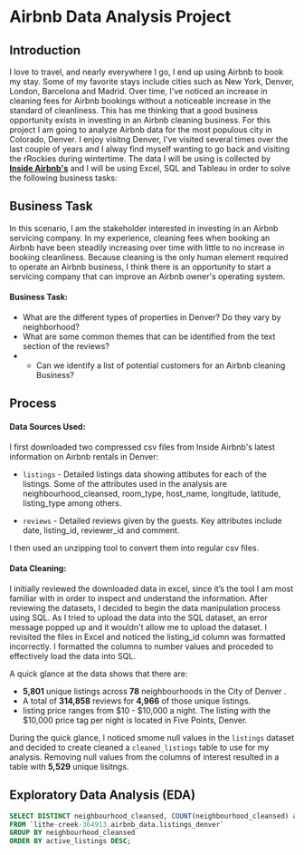 # Airbnb Data Analysis Project

## Introduction
I love to travel, and nearly everywhere I go, I end up using Airbnb to book my stay. Some of my favorite stays include cities such as New York, Denver, London, Barcelona and Madrid. Over time, I've noticed an increase in cleaning fees for Airbnb bookings without a noticeable increase in the standard of cleanliness. This has me thinking that a good business opportunity exists in investing in an Airbnb cleaning business. For this project I am going to analyze Airbnb data for the most populous city in Colorado, Denver. I enjoy visitng Denver, I've visited several times over the last couple of years and I alway find myself wanting to go back and visiting the rRockies during wintertime. The data I will be using is collected by **[Inside Airbnb's](insideairbnb.com)** and I  will be using Excel, SQL and Tableau in order to solve the following business tasks:

## Business Task
In this scenario, I am the stakeholder interested in investing in an Airbnb servicing company. 
In my experience, cleaning fees when booking an Airbnb have been steadily increasing over time with little to no increase in booking cleanliness. Because cleaning is the only human element required to operate an Airbnb business, I think there is an opportunity to start a servicing company that can improve an Airbnb owner's operating system. 

#### Business Task:

* What are the different types of properties in Denver? Do they vary by neighborhood?
* What are some common themes that can be identified from the text section of the reviews?
* * Can we identify a list of potential customers for an Airbnb cleaning Business?

## Process
#### Data Sources Used:

I first downloaded two compressed csv files from Inside Airbnb's latest information on Airbnb rentals in Denver:

* `listings` - Detailed listings data showing attibutes for each of the listings. Some of the attributes used in the analysis are neighbourhood_cleansed, room_type, host_name, longitude, latitude, listing_type among others.

* `reviews` - Detailed reviews given by the guests. Key attributes include date, listing_id, reviewer_id and comment.

I then used an unzipping tool to convert them into regular csv files. 

#### Data Cleaning:

I initially reviewed the downloaded data in excel, since it’s the tool I am most familiar with in order to inspect and understand the information. After reviewing the datasets, I decided to begin the data manipulation process using SQL. As I tried to upload the  data into the SQL dataset, an error message popped up and it wouldn't allow me to upload the dataset. I revisited the files in Excel and noticed the listing_id column was formatted incorrectly. I formatted the columns to number values and proceded to effectively load the data into SQL.

A quick glance at the data shows that there are:


* **5,801** unique listings across **78** neighbourhoods in the City of Denver .
* A total of **314,858** reviews for **4,966** of those unique listings.
* listing price ranges from $10 - $10,000 a night. The listing with the $10,000 price tag per night is located in Five Points, Denver.


During the quick glance, I noticed smome null values in the `listings` dataset and decided to create cleaned a `cleaned_listings` table to use for my analysis. Removing null values from the columns of interest resulted in a table with **5,529** unique lisitngs.

## Exploratory Data Analysis (EDA)

```sql
SELECT DISTINCT neighbourhood_cleansed, COUNT(neighbourhood_cleansed) as active_listings
FROM `lithe-creek-364913.airbnb_data.listings_denver`
GROUP BY neighbourhood_cleansed
ORDER BY active_listings DESC;
````



